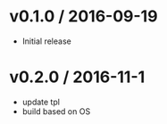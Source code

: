 
v0.1.0 / 2016-09-19
==================

  * Initial release

v0.2.0 / 2016-11-1
==================

  * update tpl
  * build based on OS

